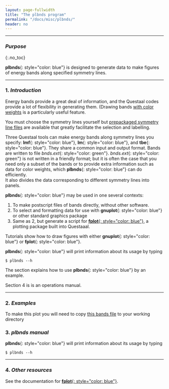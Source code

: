 ```yaml
---
layout: page-fullwidth
title: "The plbnds program"
permalink: "/docs/misc/plbnds/"
header: no
---
```

_____________________________________________________________


### _Purpose_
{:.no_toc}

**plbnds**{: style="color: blue"} is designed to generate data to make
figures of energy bands along specified symmetry lines.

_____________________________________________________________

### 1. _Introduction_

Energy bands provide a great deal of information, and the Questaal codes provide a lot of flexibility in generating
them.  (Drawing bands [with color weights](xx) is a particularly useful feature.

You must choose the symmetry lines yourself but [prepackaged symmetry line
files](https://lordcephei.github.io/docs/input/symfile/) are available that greatly facilitate the selection and labelling.

Three Questaal tools can make energy bands along symmetry lines you specify: **lmf**{: style="color: blue"}, **lm**{:
style="color: blue"}, and **tbe**{: style="color: blue"}. They share a common input and output format.  Bands are
written to file _bnds.ext_{: style="color: green"}.  _bnds.ext_{: style="color: green"} is not written in a friendly
format; but it is often the case that you need only a subset of the bands or to provide extra information such as data for color weights,
which **plbnds**{: style="color: blue"} can do efficiently.  
It also divides the data corresponding to different symmetry lines into panels.

**plbnds**{: style="color: blue"} may be used in one several contexts:

1. To make postscript files of bands directly, without other software.
2. To select and formatting data for use with **gnuplot**{: style="color: blue"} or other standard graphics package
3. Same as 2, but generate a script for [**fplot**{: style="color: blue"}](../fplot), a plotting package built into Questaaal.

Tutorials show how to draw figures with either **gnuplot**{: style="color: blue"} or **fplot**{: style="color: blue"}.

**plbnds**{: style="color: blue"} will print information about its usage by typing

    $ plbnds --h

The section explains how to use **plbnds**{: style="color: blue"} by an example.

Section 4 is is an operations manual.

_____________________________________________________________


### 2. _Examples_

To make this plot you will need to copy [this bands file](../../../assets/download/inputfiles/bnds.co) to your working directory


### 3. _plbnds manual_

**plbnds**{: style="color: blue"} will print information about its usage by typing

    $ plbnds --h

_____________________________________________________________

### 4. _Other resources_

See the documentation for [**fplot**{: style="color: blue"}](/fplot/).

